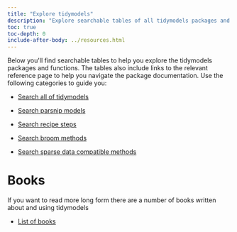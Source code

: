 ```yaml
---
title: "Explore tidymodels"
description: "Explore searchable tables of all tidymodels packages and functions."
toc: true
toc-depth: 0
include-after-body: ../resources.html
---
```







Below you'll find searchable tables to help you explore the tidymodels packages and functions. The tables also include links to the relevant reference page to help you navigate the package documentation. Use the following categories to guide you:

* [Search all of tidymodels](all/index.qmd)

* [Search parsnip models](parsnip/index.qmd)

* [Search recipe steps](recipes/index.qmd)

* [Search broom methods](broom/index.qmd)

* [Search sparse data compatible methods](sparse/index.qmd)

# Books

If you want to read more long form there are a number of books written about and using tidymodels

* [List of books](../books/index.qmd)
